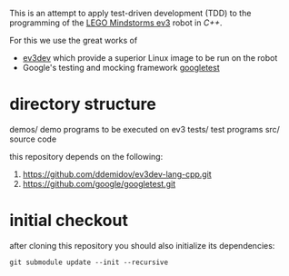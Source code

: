 This is an attempt to apply test-driven development (TDD) to the programming
of the [LEGO Mindstorms ev3](https://www.lego.com/en-us/mindstorms/about-ev3) robot in *C++*.

For this we use the great works of
  * [ev3dev](http://www.ev3dev.org) which provide a superior Linux image to be run on the robot
  * Google's testing and mocking framework [googletest](https://github.com/google/googletest.git)



directory structure
===================

demos/       demo programs to be executed on ev3
tests/       test programs
src/         source code

this repository depends on the following:

 1. https://github.com/ddemidov/ev3dev-lang-cpp.git
 2. https://github.com/google/googletest.git



initial checkout
================

after cloning this repository
you should also initialize its dependencies:

  `git submodule update --init --recursive`

